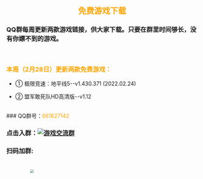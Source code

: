 ## <b><font face="黑体"><font color=orange><center>免费游戏下载<center></font></font></b>

### QQ群每周更新两款游戏链接，供大家下载。只要在群里时间够长，没有你嫖不到的游戏。

<br>

### <font color=orange>本周（2月28日）更新两款免费游戏：</font>

* ① 极限竞速：地平线5--v1.430.371 (2022.02.24)

* ② 盟军敢死队HD高清版--v1.12 
<br>
### QQ群号：<font color=orange>661627142</font>

### 点击入群：<a target="_blank" href="https://qm.qq.com/cgi-bin/qm/qr?k=wWnrIe5zq6iAwbjaMd6NDE8Meb8yrC-Z&jump_from=webapi"><img border="0" src="//pub.idqqimg.com/wpa/images/group.png" alt="游戏交流群" title="游戏交流群"></a>

### 扫码加群:
<br>
      &nbsp;&nbsp;&nbsp;&nbsp;&nbsp;&nbsp;&nbsp;&nbsp;&nbsp;&nbsp;&nbsp;&nbsp;&nbsp;&nbsp;&nbsp;&nbsp;<img src="/img/qqun.png" style="zoom:55%">